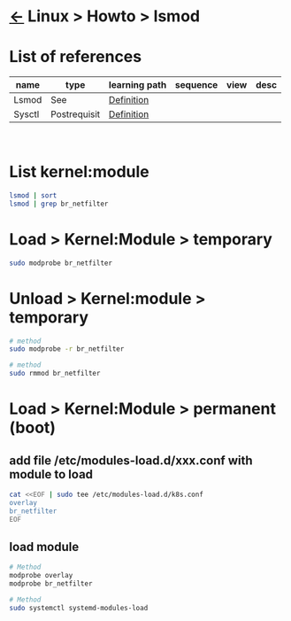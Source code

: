 # [&larr;][Repo_Readme] Linux > Howto > lsmod 

[//]: #(Reference)
[Repo_Readme]:    ../list/object_list.md

[Lsmod_Whatis]:   ../whatis/lsmod_whatis.md
[Sysctl_Whatis]:  ../whatis/sysctl_whatis.md


# List of references

|name|type|learning path|sequence|view|desc|
|-|-|-|-|-|-|
|Lsmod|See|[Definition][Lsmod_Whatis]|
|Sysctl|Postrequisit|[Definition][Sysctl_Whatis]|
<br>


# List kernel:module
```bash
lsmod | sort
lsmod | grep br_netfilter
```

# Load > Kernel:Module > temporary
```bash
sudo modprobe br_netfilter
```

# Unload > Kernel:module > temporary
```bash
# method
sudo modprobe -r br_netfilter

# method
sudo rmmod br_netfilter
```

# Load > Kernel:Module > permanent (boot)
## add file **/etc/modules-load.d/xxx.conf** with module to load
```bash
cat <<EOF | sudo tee /etc/modules-load.d/k8s.conf
overlay
br_netfilter
EOF
```

## load module
```bash
# Method
modprobe overlay
modprobe br_netfilter

# Method
sudo systemctl systemd-modules-load
```
